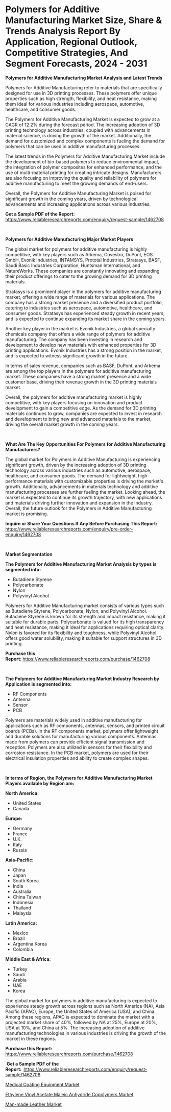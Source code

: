 <p><h1>Polymers for Additive Manufacturing Market Size, Share & Trends Analysis Report By Application, Regional Outlook, Competitive Strategies, And Segment Forecasts, 2024 - 2031</h1></p><p><strong>Polymers for Additive Manufacturing Market Analysis and Latest Trends</strong></p>
<p><p>Polymers for Additive Manufacturing refer to materials that are specifically designed for use in 3D printing processes. These polymers offer unique properties such as high strength, flexibility, and heat resistance, making them ideal for various industries including aerospace, automotive, healthcare, and consumer goods.</p><p>The Polymers for Additive Manufacturing Market is expected to grow at a CAGR of 12.2% during the forecast period. The increasing adoption of 3D printing technology across industries, coupled with advancements in material science, is driving the growth of the market. Additionally, the demand for customized and complex components is fueling the demand for polymers that can be used in additive manufacturing processes.</p><p>The latest trends in the Polymers for Additive Manufacturing Market include the development of bio-based polymers to reduce environmental impact, the integration of polymer composites for enhanced performance, and the use of multi-material printing for creating intricate designs. Manufacturers are also focusing on improving the quality and reliability of polymers for additive manufacturing to meet the growing demands of end-users.</p><p>Overall, the Polymers for Additive Manufacturing Market is poised for significant growth in the coming years, driven by technological advancements and increasing applications across various industries.</p></p>
<p><strong>Get a Sample PDF of the Report:&nbsp;</strong> <a href="https://www.reliableresearchreports.com/enquiry/request-sample/1462708">https://www.reliableresearchreports.com/enquiry/request-sample/1462708</a></p>
<p>&nbsp;</p>
<p><strong>Polymers for Additive Manufacturing Major Market Players</strong></p>
<p><p>The global market for polymers for additive manufacturing is highly competitive, with key players such as Arkema, Covestro, DuPont, EOS GmbH, Evonik Industries, INTAMSYS, Prototal Industries, Stratasys, BASF, Saudi Basic Industries Corporation, Huntsman International, and NatureWorks. These companies are constantly innovating and expanding their product offerings to cater to the growing demand for 3D printing materials.</p><p>Stratasys is a prominent player in the polymers for additive manufacturing market, offering a wide range of materials for various applications. The company has a strong market presence and a diversified product portfolio, catering to industries such as aerospace, automotive, healthcare, and consumer goods. Stratasys has experienced steady growth in recent years, and is expected to continue expanding its market share in the coming years.</p><p>Another key player in the market is Evonik Industries, a global specialty chemicals company that offers a wide range of polymers for additive manufacturing. The company has been investing in research and development to develop new materials with enhanced properties for 3D printing applications. Evonik Industries has a strong position in the market, and is expected to witness significant growth in the future.</p><p>In terms of sales revenue, companies such as BASF, DuPont, and Arkema are among the top players in the polymers for additive manufacturing market. These companies have a strong market presence and a wide customer base, driving their revenue growth in the 3D printing materials market.</p><p>Overall, the polymers for additive manufacturing market is highly competitive, with key players focusing on innovation and product development to gain a competitive edge. As the demand for 3D printing materials continues to grow, companies are expected to invest in research and development to bring new and advanced materials to the market, driving the overall market growth in the coming years.</p></p>
<p>&nbsp;</p>
<p><strong>What Are The Key Opportunities For Polymers for Additive Manufacturing Manufacturers?</strong></p>
<p><p>The global market for Polymers in Additive Manufacturing is experiencing significant growth, driven by the increasing adoption of 3D printing technology across various industries such as automotive, aerospace, healthcare, and consumer goods. The demand for lightweight, high-performance materials with customizable properties is driving the market's growth. Additionally, advancements in materials technology and additive manufacturing processes are further fueling the market. Looking ahead, the market is expected to continue its growth trajectory, with new applications and materials driving further innovation and expansion in the industry. Overall, the future outlook for the Polymers in Additive Manufacturing market is promising.</p></p>
<p><strong>Inquire or Share Your Questions If Any Before Purchasing This Report:</strong> <a href="https://www.reliableresearchreports.com/enquiry/pre-order-enquiry/1462708">https://www.reliableresearchreports.com/enquiry/pre-order-enquiry/1462708</a></p>
<p>&nbsp;</p>
<p><strong>Market Segmentation</strong></p>
<p><strong>The Polymers for Additive Manufacturing Market Analysis by types is segmented into:</strong></p>
<p><ul><li>Butadiene Styrene</li><li>Polycarbonate</li><li>Nylon</li><li>Polyvinyl Alcohol</li></ul></p>
<p><p>Polymers for Additive Manufacturing market consists of various types such as Butadiene Styrene, Polycarbonate, Nylon, and Polyvinyl Alcohol. Butadiene Styrene is known for its strength and impact resistance, making it suitable for durable parts. Polycarbonate is valued for its high transparency and heat resistance, making it ideal for applications requiring optical clarity. Nylon is favored for its flexibility and toughness, while Polyvinyl Alcohol offers good water solubility, making it suitable for support structures in 3D printing.</p></p>
<p><strong>Purchase this Report:&nbsp;</strong><a href="https://www.reliableresearchreports.com/purchase/1462708">https://www.reliableresearchreports.com/purchase/1462708</a></p>
<p>&nbsp;</p>
<p><strong>The Polymers for Additive Manufacturing Market Industry Research by Application is segmented into:</strong></p>
<p><ul><li>RF Components</li><li>Antenna</li><li>Sensor</li><li>PCB</li></ul></p>
<p><p>Polymers are materials widely used in additive manufacturing for applications such as RF components, antennas, sensors, and printed circuit boards (PCBs). In the RF components market, polymers offer lightweight and durable solutions for manufacturing various components. Antennas made from polymers can provide efficient signal transmission and reception. Polymers are also utilized in sensors for their flexibility and corrosion resistance. In the PCB market, polymers are used for their electrical insulation properties and ability to create complex shapes.</p></p>
<p>&nbsp;</p>
<p><strong>In terms of Region, the Polymers for Additive Manufacturing Market Players available by Region are:</strong></p>
<p>
    <p> <strong> North America: </strong>
        <ul>
            <li>United States</li>
            <li>Canada</li>
        </ul>
        </p> 
    <p> <strong> Europe: </strong>
        <ul>
            <li>Germany</li>
            <li>France</li>
            <li>U.K.</li>
            <li>Italy</li>
            <li>Russia</li>
        </ul>
        </p> 
    <p> <strong> Asia-Pacific: </strong>
        <ul>
            <li>China</li>
            <li>Japan</li>
            <li>South Korea</li>
            <li>India</li>
            <li>Australia</li>
            <li>China Taiwan</li>
            <li>Indonesia</li>
            <li>Thailand</li>
            <li>Malaysia</li>
        </ul>
        </p> 
    <p> <strong> Latin America: </strong>
        <ul>
            <li>Mexico</li>
            <li>Brazil</li>
            <li>Argentina Korea</li>
            <li>Colombia</li>
        </ul>
        </p> 
    <p> <strong> Middle East & Africa: </strong>
        <ul>
            <li>Turkey</li>
            <li>Saudi</li>
            <li>Arabia</li>
            <li>UAE</li>
            <li>Korea</li>
        </ul>
    </p>
    </p>
<p><p>The global market for polymers in additive manufacturing is expected to experience steady growth across regions such as North America (NA), Asia Pacific (APAC), Europe, the United States of America (USA), and China. Among these regions, APAC is expected to dominate the market with a projected market share of 40%, followed by NA at 25%, Europe at 20%, USA at 10%, and China at 5%. The increasing adoption of additive manufacturing technologies in various industries is driving the growth of the market in these regions.</p></p>
<p><strong>Purchase this Report: </strong><a href="https://www.reliableresearchreports.com/purchase/1462708">https://www.reliableresearchreports.com/purchase/1462708</a></p>
<p>&nbsp;<strong>Get a Sample PDF of the Report:&nbsp;&nbsp;</strong><a href="https://www.reliableresearchreports.com/enquiry/request-sample/1462708">https://www.reliableresearchreports.com/enquiry/request-sample/1462708</a></p>
<p><strong></strong></p>
<p><p><a href="https://view.publitas.com/reportprime-1/medical-coating-equipment-market-offer-valuable-insights-into-market-size-market-share-market-trends-and-projections-spanning-from-2023-to-2030/">Medical Coating Equipment Market</a></p><p><a href="https://view.publitas.com/reportprime-1/ethylene-vinyl-acetate-maleic-anhydride-copolymers-market-provides-detailed-segmentation-of-this-market-based-on-type-application-and-region-and-forecast-for-the-period-from-2023-2030/">Ethylene Vinyl Acetate Maleic Anhydride Copolymers Market</a></p><p><a href="https://view.publitas.com/reportprime-1/man-made-leather-market-size-growth-and-forecast-from-2023-2030/">Man-made Leather Market</a></p></p>